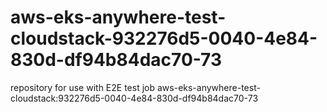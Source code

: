 # aws-eks-anywhere-test-cloudstack-932276d5-0040-4e84-830d-df94b84dac70-73
repository for use with E2E test job aws-eks-anywhere-test-cloudstack:932276d5-0040-4e84-830d-df94b84dac70-73
